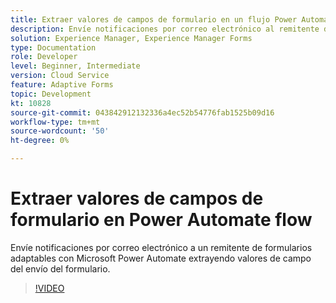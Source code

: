 ```yaml
---
title: Extraer valores de campos de formulario en un flujo Power Automate
description: Envíe notificaciones por correo electrónico al remitente del formulario en un flujo de trabajo de Microsoft Power Automate
solution: Experience Manager, Experience Manager Forms
type: Documentation
role: Developer
level: Beginner, Intermediate
version: Cloud Service
feature: Adaptive Forms
topic: Development
kt: 10828
source-git-commit: 043842912132336a4ec52b54776fab1525b09d16
workflow-type: tm+mt
source-wordcount: '50'
ht-degree: 0%

---
```


# Extraer valores de campos de formulario en Power Automate flow

Envíe notificaciones por correo electrónico a un remitente de formularios adaptables con Microsoft Power Automate extrayendo valores de campo del envío del formulario.

>[!VIDEO](https://video.tv.adobe.com/v/345957/?quality=12&learn=on)
